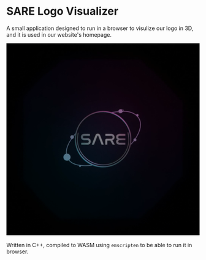 # SARE Logo Visualizer
A small application designed to run in a browser to visulize our logo in 3D, and it is used in our website's homepage.

![Screenshot](./screenshots/screeshot_2023-12-2.png)

Written in C++, compiled to WASM using `emscripten` to be able to run it in browser.